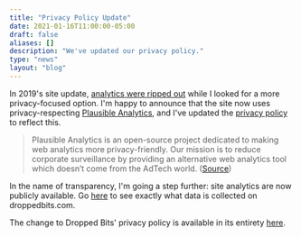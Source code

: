 ```yaml
---
title: "Privacy Policy Update"
date: 2021-01-16T11:00:00-05:00
draft: false
aliases: []
description: "We've updated our privacy policy."
type: "news"
layout: "blog"
---
```


In 2019's site update, [analytics were ripped out][1] while I looked for a more privacy-focused option. I'm happy to announce that the site now uses privacy-respecting [Plausible Analytics][2], and I've updated the [privacy policy][3] to reflect this.

> Plausible Analytics is an open-source project dedicated to making web analytics more privacy-friendly. Our mission is to reduce corporate surveillance by providing an alternative web analytics tool which doesn’t come from the AdTech world. ([Source][4])

In the name of transparency, I'm going a step further: site analytics are now publicly available. Go [here][5] to see exactly what data is collected on droppedbits.com.

The change to Dropped Bits' privacy policy is available in its entirety [here][6].

<!-- References -->
[1]: /news/2019/05/31/weve-been-renovating/
[2]: https://plausible.io/
[3]: /privacy-policy/
[4]: https://plausible.io/about
[5]: https://plausible.io/droppedbits.com
[6]: https://github.com/DroppedBits/hugo-site/commit/2c89d99acc5a781124a002151150f30e765b9c19#diff-739dd92e5cf3bf8d831b5e29a1dbbcd2f062d034a3ddc2430214d6bf41a5a6ee